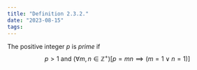 ```yaml
---
title: "Definition 2.3.2."
date: "2023-08-15"
tags:
---
```


The positive integer $p$ is *prime* if
$$
p>1 \text{ and }(\forall m,n\in\mathbb{Z}^{+})[p=mn\implies(m=1 \lor n=1)]
$$